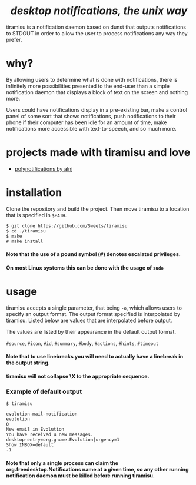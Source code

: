 <h1><div align="center"><i>desktop notifications, the unix way</i></div></h1>

tiramisu is a notification daemon based on dunst that outputs notifications
to STDOUT in order to allow the user to process notifications any way they prefer.

# why?

By allowing users to determine what is done with notifications, there is infinitely more possibilities presented
to the end-user than a simple notification daemon that displays a block of text on the screen and nothing more.

Users could have notifications display in a pre-existing bar, make a control panel of some sort that shows
notifications, push notifications to their phone if their computer has been idle for an amount of time,
make notifications more accessible with text-to-speech, and so much more.

# projects made with tiramisu and love

- [polynotifications by alnj](https://github.com/alnj/polynotifications)

# installation

Clone the repository and build the project. Then move tiramisu to a location that is specified in `$PATH`.

```
$ git clone https://github.com/Sweets/tiramisu
$ cd ./tiramisu
$ make
# make install
```

#### Note that the use of a pound symbol (#) denotes escalated privileges.
#### On most Linux systems this can be done with the usage of `sudo`

# usage

tiramisu accepts a single parameter, that being `-o`, which allows users to specify an output format.
The output format specified is interpolated by tiramisu. Listed below are values that are interpolated before output.

The values are listed by their appearance in the default output format.

`#source`, `#icon`, `#id`, `#summary`, `#body`, `#actions`, `#hints`, `#timeout`

#### Note that to use linebreaks you will need to actually have a linebreak in the output string.
#### tiramisu will not collapse \X to the appropriate sequence.

### Example of default output

```
$ tiramisu
```

```
evolution-mail-notification
evolution
0
New email in Evolution
You have received 4 new messages.
desktop-entry=org.gnome.Evolution|urgency=1
Show INBOX=default
-1
```

#### Note that only a single process can claim the org.freedesktop.Notifications name at a given time, so any other running notification daemon must be killed before running tiramisu.
